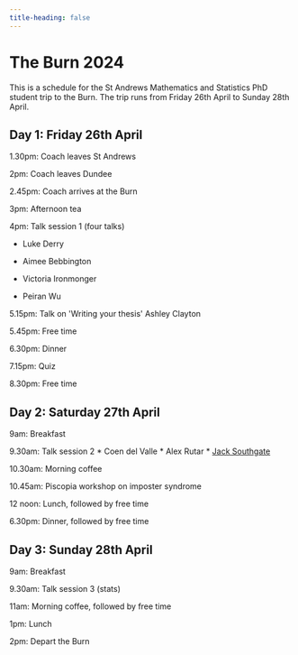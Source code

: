 ```yaml
---
title-heading: false
---
```


# The Burn 2024

This is a schedule for the St Andrews Mathematics and Statistics PhD student trip to the Burn.
The trip runs from Friday 26th April to Sunday 28th April.

## Day 1: Friday 26th April

1.30pm: Coach leaves St Andrews

2pm: Coach leaves Dundee

2.45pm: Coach arrives at the Burn

3pm: Afternoon tea

4pm: Talk session 1 (four talks)

* Luke Derry

* Aimee Bebbington

* Victoria Ironmonger

* Peiran Wu


5.15pm: Talk on 'Writing your thesis'
    Ashley Clayton

5.45pm: Free time

6.30pm: Dinner

7.15pm: Quiz

8.30pm: Free time

## Day 2: Saturday 27th April

9am: Breakfast

9.30am: Talk session 2
    * Coen del Valle
    * Alex Rutar
    * [Jack Southgate](burn-talks/js.md)

10.30am: Morning coffee

10.45am: Piscopia workshop on imposter syndrome

12 noon: Lunch, followed by free time

6.30pm: Dinner, followed by free time


## Day 3: Sunday 28th April

9am: Breakfast

9.30am: Talk session 3 (stats)

11am: Morning coffee, followed by free time

1pm: Lunch

2pm: Depart the Burn
